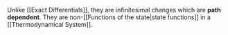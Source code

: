 Unlike [[Exact Differentials]], they are infinitesimal changes which are **path dependent**.
They are non-[[Functions of the state|state functions]] in a [[Thermodynamical System]].